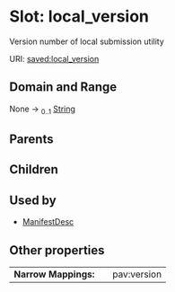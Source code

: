 
# Slot: local_version


Version number of local submission utility

URI: [saved:local_version](http://marine.gov.scot/metadata/saved/schema/local_version)


## Domain and Range

None &#8594;  <sub>0..1</sub> [String](types/String.md)

## Parents


## Children


## Used by

 * [ManifestDesc](ManifestDesc.md)

## Other properties

|  |  |  |
| --- | --- | --- |
| **Narrow Mappings:** | | pav:version |

